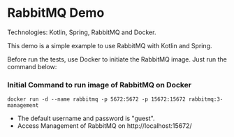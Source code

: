 # RabbitMQ Demo 
Technologies: Kotlin, Spring, RabbitMQ and Docker.

This demo is a simple example to use RabbitMQ with Kotlin and Spring.

Before run the tests, use Docker to initiate the RabbitMQ image. Just run the command below:

### Initial Command to run image of RabbitMQ on Docker
```docker run -d --name rabbitmq -p 5672:5672 -p 15672:15672 rabbitmq:3-management```

- The default username and password is "guest".
- Access Management of RabbitMQ on http://localhost:15672/
    


